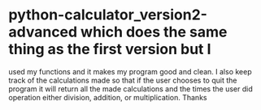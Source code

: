 # python-calculator_version2-advanced which does the same thing as the first version but I 
used my functions and it makes my program good and clean. I also keep track of the calculations 
made so that if the user chooses to quit the program it will return all the made calculations
and the times the user did operation either division, addition, or multiplication. Thanks
